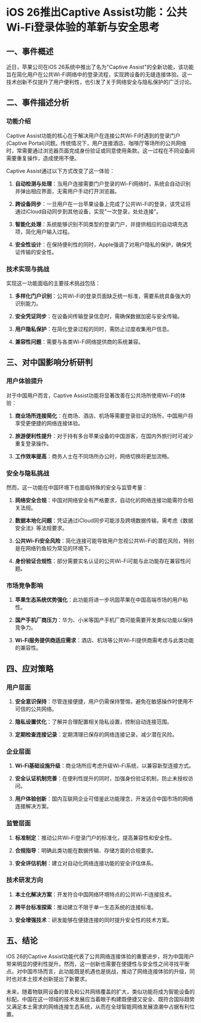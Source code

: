 # iOS 26推出Captive Assist功能：公共Wi-Fi登录体验的革新与安全思考

## 一、事件概述

近日，苹果公司在iOS 26系统中推出了名为"Captive Assist"的全新功能，该功能旨在简化用户在公共Wi-Fi网络中的登录流程，实现跨设备的无缝连接体验。这一技术创新不仅提升了用户便利性，也引发了关于网络安全与隐私保护的广泛讨论。

## 二、事件描述分析

### 功能介绍

Captive Assist功能的核心在于解决用户在连接公共Wi-Fi时遇到的登录门户(Captive Portal)问题。传统情况下，用户连接酒店、咖啡厅等场所的公共网络时，常需要通过浏览器页面完成身份验证或同意使用条款。这一过程在不同设备间需要重复操作，造成使用不便。

Captive Assist通过以下方式改变了这一体验：

1. **自动检测与处理**：当用户连接需要门户登录的Wi-Fi网络时，系统会自动识别并弹出相应界面，无需用户手动打开浏览器。

2. **跨设备同步**：一旦用户在一台苹果设备上完成了公共Wi-Fi的登录，该凭证将通过iCloud自动同步到其他设备，实现"一次登录，处处连接"。

3. **智能化处理**：系统能够识别不同类型的登录门户，并提供相应的自动填充选项，简化用户输入过程。

4. **安全性设计**：在保持便利性的同时，Apple强调了对用户隐私的保护，确保凭证传输的安全性。

### 技术实现与挑战

实现这一功能面临的主要技术挑战包括：

1. **多样化门户识别**：公共Wi-Fi的登录页面缺乏统一标准，需要系统具备强大的识别能力。

2. **安全凭证同步**：在设备间传输登录信息时，需确保数据加密与安全传输。

3. **用户隐私保护**：在简化登录过程的同时，需防止过度收集用户信息。

4. **兼容性问题**：需要与各类Wi-Fi网络提供商的系统兼容。

## 三、对中国影响分析研判

### 用户体验提升

对于中国用户而言，Captive Assist功能将显著改善在公共场所使用Wi-Fi的体验：

1. **商业场所连接简化**：在商场、酒店、机场等需要登录验证的场所，中国用户将享受更便捷的网络连接体验。

2. **旅游便利性提升**：对于持有多台苹果设备的中国游客，在国内外旅行时可减少重复登录操作。

3. **工作效率提高**：商务人士在不同场所办公时，网络切换将更加流畅。

### 安全与隐私挑战

然而，这一功能在中国环境下也面临特殊的安全与监管考量：

1. **网络安全合规**：中国对网络安全有严格要求，自动化的网络连接功能需符合相关法规。

2. **数据本地化问题**：凭证通过iCloud同步可能涉及跨境数据传输，需考虑《数据安全法》等法规要求。

3. **公共Wi-Fi安全风险**：简化连接可能导致用户忽视公共Wi-Fi的潜在风险，特别是在网络钓鱼较为常见的环境下。

4. **身份验证合规性**：部分需要实名认证的公共Wi-Fi可能与此功能存在兼容性问题。

### 市场竞争影响

1. **苹果生态系统优势强化**：此功能将进一步巩固苹果在中国高端市场的用户粘性。

2. **国产手机厂商压力**：华为、小米等国产手机厂商可能需要开发类似功能以保持竞争力。

3. **Wi-Fi服务提供商适应需求**：酒店、机场等公共Wi-Fi提供商需考虑与此类功能的兼容性。

## 四、应对策略

### 用户层面

1. **安全意识保持**：尽管连接便捷，用户仍需保持警惕，避免在敏感操作时使用不可信的公共网络。

2. **隐私设置优化**：了解并合理配置相关隐私设置，控制自动连接范围。

3. **定期检查连接记录**：定期清理已保存的网络连接记录，减少潜在风险。

### 企业层面

1. **Wi-Fi基础设施升级**：商业场所应考虑升级Wi-Fi系统，以兼容新型连接方式。

2. **安全认证机制完善**：在便利性提升的同时，加强身份验证机制，防止未授权访问。

3. **用户体验创新**：国内互联网企业可借鉴此功能理念，开发适合中国市场的网络连接解决方案。

### 监管层面

1. **标准制定**：推动公共Wi-Fi登录门户的标准化，提高兼容性和安全性。

2. **合规指导**：明确此类功能在数据传输、存储方面的合规要求。

3. **安全评估机制**：建立对自动化网络连接功能的安全评估体系。

### 技术研发方向

1. **本土化解决方案**：开发符合中国网络环境特点的公共Wi-Fi连接技术。

2. **跨平台标准探索**：推动建立不限于单一生态系统的连接标准。

3. **安全增强技术**：研发能够在便捷连接的同时提升安全性的技术方案。

## 五、结论

iOS 26的Captive Assist功能代表了公共网络连接体验的重要进步，将为中国用户带来明显的便利性提升。然而，这一创新也需要在便捷性与安全性之间寻找平衡点。对中国市场而言，此功能既是机遇也是挑战，推动了网络连接体验的升级，同时也对本土技术创新提出了新要求。

未来，随着物联网设备的普及和公共网络覆盖的扩大，类似功能将成为智能设备的标配。中国在这一领域的技术发展应当着眼于构建既便捷又安全、既符合国际趋势又满足本土需求的网络连接生态系统，从而在全球智能网络发展浪潮中占据有利位置。
